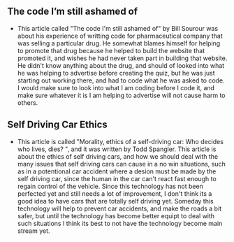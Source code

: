 ## The code I’m still ashamed of

  * This article called "The code I'm still ashamed of" by Bill Sourour was about his experience of writting code for pharmaceutical company that was selling a particular drug. He somewhat blames himself for helping to promote that drug because he helped to build the website that promoted it, and wishes he had never taken part in building that website. He didn't know anything about the drug, and should of looked into what he was helping to advertise before creating the quiz, but he was just starting out working there, and had to code what he was asked to code. I would make sure to look into what I am coding before I code it, and make sure whatever it is I am helping to advertise will not cause harm to others. 

## Self Driving Car Ethics

  * This article is called "Morality, ethics of a self-driving car: Who decides who lives, dies?
", and it was written by Todd Spangler. This article is about the ethics of self driving cars, and how we should deal with the many issues that self driving cars can cause in a no win situations, such as in a potentional car accident where a desion must be made by the self driving car, since the human in the car can't react fast enough to regain control of the vehicle. Since this technology has not been perfected yet and still needs a lot of improvement, I don't think its a good idea to have cars that are totally self driving yet. Someday this technology will help to prevent car accidents, and make the roads a bit safer, but until the technology has become better equipt to deal with such situations I think its best to not have the technology become main stream yet.
